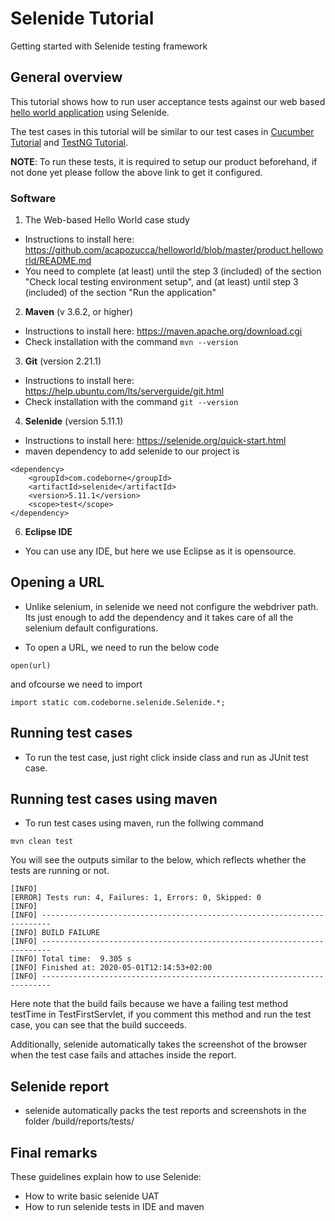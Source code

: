 # Selenide Tutorial

Getting started with Selenide testing framework

## General overview

This tutorial shows how to run user acceptance tests against our web based [hello world application](https://github.com/acapozucca/helloworld) using Selenide. 

The test cases in this tutorial will be similar to our test cases in [Cucumber Tutorial](https://github.com/venkateshwarant/Cucumber_Tutorial) and [TestNG Tutorial](https://github.com/acapozucca/TestNG).

**NOTE**:
To run these tests, it is required to setup our product beforehand, if not done yet please follow the above link to get it configured.
### Software

1. The Web-based Hello World case study
* Instructions to install here: https://github.com/acapozucca/helloworld/blob/master/product.helloworld/README.md
* You need to complete (at least) until the step 3 (included) of the section 
"Check local testing environment setup", and
(at least) until step 3 (included) of the section
"Run the application"

2. **Maven** (v 3.6.2, or higher)
* Instructions to install here: https://maven.apache.org/download.cgi
* Check installation with the command `mvn --version`

3. **Git** (version 2.21.1)
* Instructions to install here: https://help.ubuntu.com/lts/serverguide/git.html
* Check installation with the command `git --version`

4. **Selenide** (version 5.11.1)
* Instructions to install here: https://selenide.org/quick-start.html
* maven dependency to add selenide to our project is
```
<dependency>
    <groupId>com.codeborne</groupId>
    <artifactId>selenide</artifactId>
    <version>5.11.1</version>
    <scope>test</scope>
</dependency>
```
6. **Eclipse IDE**
* You can use any IDE, but here we use Eclipse as it is opensource.

## Opening a URL
* Unlike selenium, in selenide we need not configure the webdriver path. Its just enough to add the dependency and it takes care of all the selenium default configurations.

* To open a URL, we need to run the below code
```
open(url)
```

and ofcourse we need to import 
```
import static com.codeborne.selenide.Selenide.*;
```

## Running test cases
* To run the test case, just right click inside class and run as JUnit test case.

## Running test cases using maven
* To run test cases using maven, run the follwing command
```
mvn clean test
```

You will see the outputs similar to the below, which reflects whether the tests are running or not.
```
[INFO] 
[ERROR] Tests run: 4, Failures: 1, Errors: 0, Skipped: 0
[INFO] 
[INFO] ------------------------------------------------------------------------
[INFO] BUILD FAILURE
[INFO] ------------------------------------------------------------------------
[INFO] Total time:  9.305 s
[INFO] Finished at: 2020-05-01T12:14:53+02:00
[INFO] ------------------------------------------------------------------------
```

Here note that the build fails because we have a failing test method testTime in TestFirstServlet, if you comment this method and run the test case, you can see that the build succeeds.

Additionally, selenide automatically takes the screenshot of the browser when the test case fails and attaches inside the report.

## Selenide report
* selenide automatically packs the test reports and screenshots in the folder /build/reports/tests/

## Final remarks
These guidelines explain how to use Selenide:

* How to write basic selenide UAT
* How to run selenide tests in IDE and maven


